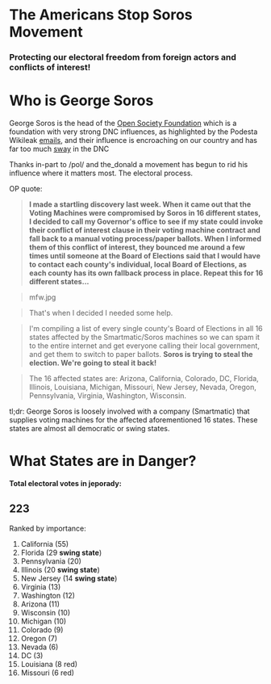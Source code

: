# The Americans Stop Soros Movement
### Protecting our electoral freedom from foreign actors and conflicts of interest!




# Who is George Soros

George Soros is the head of the [Open Society Foundation](https://en.wikipedia.org/wiki/Open_society) which is a foundation with very strong DNC influences, as highlighted by the Podesta Wikileak [emails](https://wikileaks.org/podesta-emails/emailid/14273), and their influence is encroaching on our country and has far too much [sway](https://www.wikileaks.org/podesta-emails/emailid/15201) in the DNC

Thanks in-part to /pol/ and the_donald a movement has begun to rid his influence where it matters most. The electoral process.

OP quote:

> **I made a startling discovery last week. When it came out that the Voting Machines were compromised by Soros in 16 different states, I decided to call my Governor's office to see if my state could invoke their conflict of interest clause in their voting machine contract and fall back to a manual voting process/paper ballots.
When I informed them of this conflict of interest, they bounced me around a few times until someone at the Board of Elections said that I would have to contact each county's individual, local Board of Elections, as each county has its own fallback process in place.
Repeat this for 16 different states...**

> mfw.jpg

> That's when I decided I needed some help.

> I'm compiling a list of every single county's Board of Elections in all 16 states affected by the Smartmatic/Soros machines so we can spam it to the entire internet and get everyone calling their local government, and get them to switch to paper ballots. **Soros is trying to steal the election. We're going to steal it back!**

> The 16 affected states are:
Arizona, California, Colorado, DC, Florida, Illinois, Louisiana, Michigan, Missouri, New Jersey, Nevada, Oregon, Pennsylvania, Virginia, Washington, Wisconsin.


tl;dr: George Soros is loosely involved with a company (Smartmatic) that supplies voting machines for the affected aforementioned 16 states. These states are almost all democratic or swing states.

# What States are in Danger?

**Total electoral votes in jeporady:**
## **223**

Ranked by importance: 

1. California (55)
2. Florida (29 **swing state**)
3. Pennsylvania (20)
4. Illinois (20 **swing state**)
5. New Jersey (14 **swing state**)
6. Virginia (13)
7. Washington (12)
8. Arizona (11)  
9. Wisconsin (10) 
10. Michigan (10) 
11. Colorado (9) 
12. Oregon (7) 
13. Nevada (6)
14. DC (3)
15. Louisiana (8 red)
16. Missouri (6 red)
              
